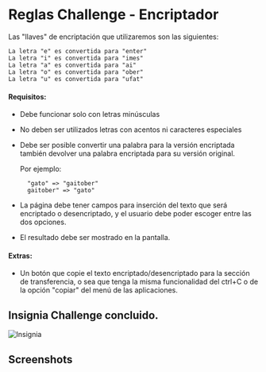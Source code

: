 # Reglas Challenge - Encriptador
Las "llaves" de encriptación que utilizaremos son las siguientes:
        
    La letra "e" es convertida para "enter"
    La letra "i" es convertida para "imes"
    La letra "a" es convertida para "ai"
    La letra "o" es convertida para "ober"
    La letra "u" es convertida para "ufat"

#### Requisitos:
- Debe funcionar solo con letras minúsculas
- No deben ser utilizados letras con acentos ni caracteres especiales
- Debe ser posible convertir una palabra para la versión encriptada también devolver una palabra encriptada para su versión original.

    
    Por ejemplo:

        "gato" => "gaitober"
        gaitober" => "gato"


- La página debe tener campos para
    inserción del texto que será encriptado o desencriptado, y el usuario debe poder escoger entre las dos opciones.
- El resultado debe ser mostrado en la pantalla.

#### Extras:
- Un botón que copie el texto encriptado/desencriptado para la sección de transferencia, o sea que tenga la misma funcionalidad del ctrl+C o de la opción "copiar" del menú de las aplicaciones.


## Insignia Challenge concluido.

![Insignia](https://d335luupugsy2.cloudfront.net/cms%2Ffiles%2F10224%2F1659462746Badge_Sharer_Alura_ChallengeOracleONE_2000x2000_V3.png?utm_campaign=alura_latam_-_challenge_email_projeto_1_esp&utm_medium=email&utm_source=RD+Station)

## Screenshots



